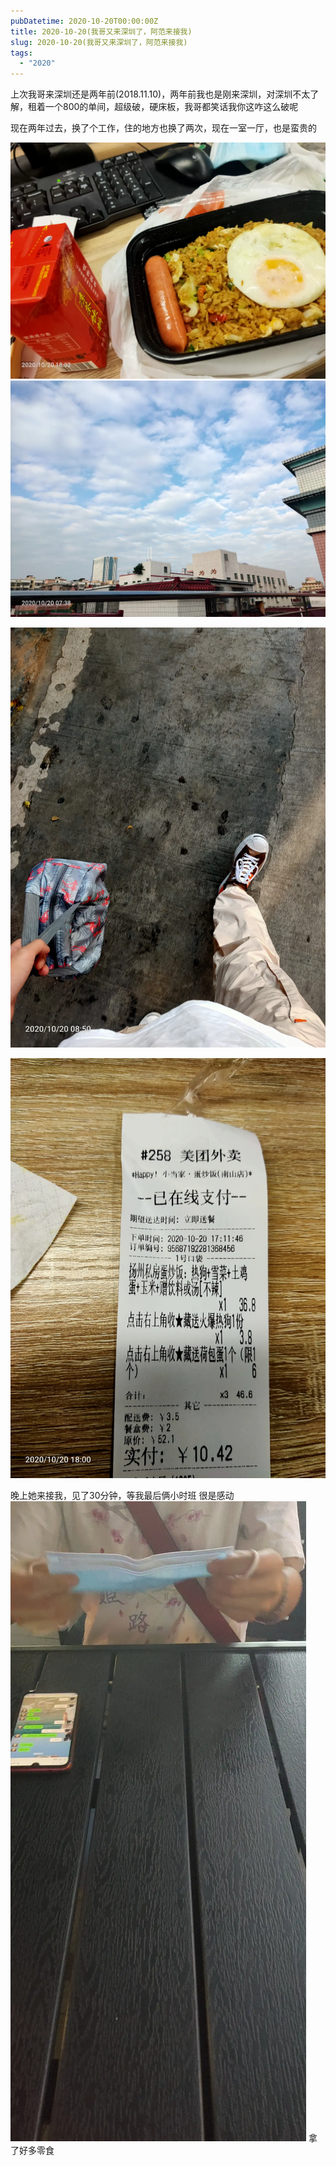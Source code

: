 ```yaml
---
pubDatetime: 2020-10-20T00:00:00Z
title: 2020-10-20(我哥又来深圳了，阿范来接我)
slug: 2020-10-20(我哥又来深圳了，阿范来接我)
tags:
  - "2020"
---
```


上次我哥来深圳还是两年前(2018.11.10)，两年前我也是刚来深圳，对深圳不太了解，租着一个800的单间，超级破，硬床板，我哥都笑话我你这咋这么破呢

现在两年过去，换了个工作，住的地方也换了两次，现在一室一厅，也是蛮贵的

![](../../img/6904315-9b0d46231667c4f7.jpg)
![](../../img/6904315-29413dbfb7b50ab4.jpg)

![](../../img/6904315-3bd643c11c100339.jpg)

![](../../img/6904315-31599de3e8e312db.jpg)

晚上她来接我，见了30分钟，等我最后俩小时班
很是感动
![](../../img/6904315-02c2ed658d1d3815.jpg)
拿了好多零食
